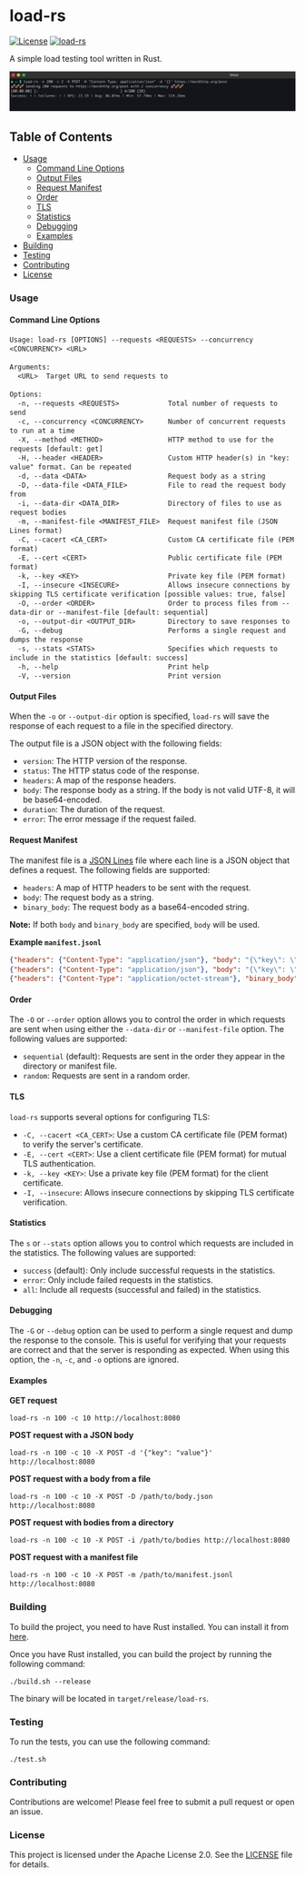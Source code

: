 # load-rs

[![License](https://img.shields.io/badge/License-Apache_2.0-blue.svg)](https://opensource.org/licenses/Apache-2.0)
[![load-rs](https://github.com/fredyw/load-rs/actions/workflows/load-rs.yml/badge.svg)](https://github.com/fredyw/load-rs/actions/workflows/load-rs.yml)

A simple load testing tool written in Rust.

![Demo](demo.gif)

## Table of Contents

- [Usage](#usage)
  - [Command Line Options](#command-line-options)
  - [Output Files](#output-files)
  - [Request Manifest](#request-manifest)
  - [Order](#order)
  - [TLS](#tls)
  - [Statistics](#statistics)
  - [Debugging](#debugging)
  - [Examples](#examples)
- [Building](#building)
- [Testing](#testing)
- [Contributing](#contributing)
- [License](#license)

### Usage

#### Command Line Options

```
Usage: load-rs [OPTIONS] --requests <REQUESTS> --concurrency <CONCURRENCY> <URL>

Arguments:
  <URL>  Target URL to send requests to

Options:
  -n, --requests <REQUESTS>            Total number of requests to send
  -c, --concurrency <CONCURRENCY>      Number of concurrent requests to run at a time
  -X, --method <METHOD>                HTTP method to use for the requests [default: get]
  -H, --header <HEADER>                Custom HTTP header(s) in "key: value" format. Can be repeated
  -d, --data <DATA>                    Request body as a string
  -D, --data-file <DATA_FILE>          File to read the request body from
  -i, --data-dir <DATA_DIR>            Directory of files to use as request bodies
  -m, --manifest-file <MANIFEST_FILE>  Request manifest file (JSON Lines format)
  -C, --cacert <CA_CERT>               Custom CA certificate file (PEM format)
  -E, --cert <CERT>                    Public certificate file (PEM format)
  -k, --key <KEY>                      Private key file (PEM format)
  -I, --insecure <INSECURE>            Allows insecure connections by skipping TLS certificate verification [possible values: true, false]
  -O, --order <ORDER>                  Order to process files from --data-dir or --manifest-file [default: sequential]
  -o, --output-dir <OUTPUT_DIR>        Directory to save responses to
  -G, --debug                          Performs a single request and dumps the response
  -s, --stats <STATS>                  Specifies which requests to include in the statistics [default: success]
  -h, --help                           Print help
  -V, --version                        Print version
```

#### Output Files

When the `-o` or `--output-dir` option is specified, `load-rs` will save the response of each request
to a file in the specified directory.

The output file is a JSON object with the following fields:

- `version`: The HTTP version of the response.
- `status`: The HTTP status code of the response.
- `headers`: A map of the response headers.
- `body`: The response body as a string. If the body is not valid UTF-8, it will be base64-encoded.
- `duration`: The duration of the request.
- `error`: The error message if the request failed.

#### Request Manifest

The manifest file is a [JSON Lines](https://jsonlines.org/) file where each line is a JSON object
that defines a request. The following fields are supported:

- `headers`: A map of HTTP headers to be sent with the request.
- `body`: The request body as a string.
- `binary_body`: The request body as a base64-encoded string.

**Note:** If both `body` and `binary_body` are specified, `body` will be used.

**Example `manifest.jsonl`**

```json
{"headers": {"Content-Type": "application/json"}, "body": "{\"key\": \"value1\"}"}
{"headers": {"Content-Type": "application/json"}, "body": "{\"key\": \"value2\"}"}
{"headers": {"Content-Type": "application/octet-stream"}, "binary_body": "SGVsbG8gd29ybGQ="}
```

#### Order

The `-O` or `--order` option allows you to control the order in which requests are sent when using
either the `--data-dir` or `--manifest-file` option. The following values are supported:

- `sequential` (default): Requests are sent in the order they appear in the directory or manifest file.
- `random`: Requests are sent in a random order.

#### TLS

`load-rs` supports several options for configuring TLS:

- `-C, --cacert <CA_CERT>`: Use a custom CA certificate file (PEM format) to verify the server's certificate.
- `-E, --cert <CERT>`: Use a client certificate file (PEM format) for mutual TLS authentication.
- `-k, --key <KEY>`: Use a private key file (PEM format) for the client certificate.
- `-I, --insecure`: Allows insecure connections by skipping TLS certificate verification.

#### Statistics

The `s` or `--stats` option allows you to control which requests are included in the statistics. The following
values are supported:

- `success` (default): Only include successful requests in the statistics.
- `error`: Only include failed requests in the statistics.
- `all`: Include all requests (successful and failed) in the statistics.

#### Debugging

The `-G` or `--debug` option can be used to perform a single request and dump the response to the console.
This is useful for verifying that your requests are correct and that the server is responding as expected.
When using this option, the `-n`, `-c`, and `-o` options are ignored.

#### Examples

**GET request**

```
load-rs -n 100 -c 10 http://localhost:8080
```

**POST request with a JSON body**

```
load-rs -n 100 -c 10 -X POST -d '{"key": "value"}' http://localhost:8080
```

**POST request with a body from a file**

```
load-rs -n 100 -c 10 -X POST -D /path/to/body.json http://localhost:8080
```

**POST request with bodies from a directory**

```
load-rs -n 100 -c 10 -X POST -i /path/to/bodies http://localhost:8080
```

**POST request with a manifest file**

```
load-rs -n 100 -c 10 -X POST -m /path/to/manifest.jsonl http://localhost:8080
```

### Building

To build the project, you need to have Rust installed. You can install it from [here](https://www.rust-lang.org/tools/install).

Once you have Rust installed, you can build the project by running the following command:

```
./build.sh --release
```

The binary will be located in `target/release/load-rs`.

### Testing

To run the tests, you can use the following command:

```
./test.sh
```

### Contributing

Contributions are welcome! Please feel free to submit a pull request or open an issue.

### License

This project is licensed under the Apache License 2.0. See the [LICENSE](LICENSE) file for details.
